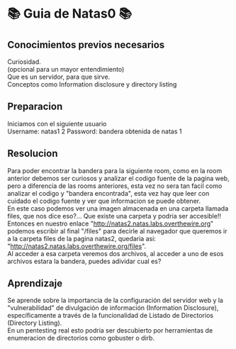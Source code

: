# 📚 Guia de Natas0 📚

## Conocimientos previos necesarios
Curiosidad.  
(opcional para un mayor entendimiento)  
Que es un servidor, para que sirve.  
Conceptos como Information disclosure y directory listing

## Preparacion
Iniciamos con el siguiente usuario  
Username: natas1 2
Password: bandera obtenida de natas 1

## Resolucion
Para poder encontrar la bandera para la siguiente room, como en la room anterior debemos ser curiosos y analizar el codigo fuente de la pagina web, pero a diferencia de las rooms anteriores, esta vez no sera tan facil como analizar el codigo y "bandera encontrada", esta vez hay que leer con cuidado el codigo fuente y ver que informacion se puede obtener.  
En este caso podemos ver una imagen almacenada en una carpeta llamada files, que nos dice eso?... Que existe una carpeta y podria ser accesible!!
Entonces en nuestro enlace "http://natas2.natas.labs.overthewire.org" podemos escribir al final "/files" para decirle al navegador que queremos ir a la carpeta files de la pagina natas2, quedaria asi: "http://natas2.natas.labs.overthewire.org/files".  
Al acceder a esa carpeta veremos dos archivos, al acceder a uno de esos archivos estara la bandera, puedes adividar cual es?

## Aprendizaje
Se aprende sobre la importancia de la configuración del servidor web y la "vulnerabilidad" de divulgación de información (Information Disclosure), específicamente a través de la funcionalidad de Listado de Directorios (Directory Listing).  
En un pentesting real esto podria ser descubierto por herramientas de enumeracion de directorios como gobuster o dirb.
